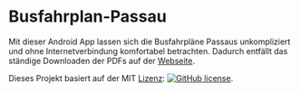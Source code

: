 # Busfahrplan-Passau
Mit dieser Android App lassen sich die Busfahrpläne Passaus unkompliziert und ohne Internetverbindung komfortabel betrachten. Dadurch entfällt das ständige Downloaden der PDFs auf der [Webseite](https://www.stadtwerke-passau.de/bus-parken/busfahrplaene/haltestellen-fahrplaene.html).

Dieses Projekt basiert auf der MIT [Lizenz](https://github.com/RobTain/Busfahrplan-Passau/blob/master/LICENSE.md): 
[![GitHub license](https://img.shields.io/github/license/mashape/apistatus.svg)](https://github.com/RobTain/Busfahrplan-Passau). 

